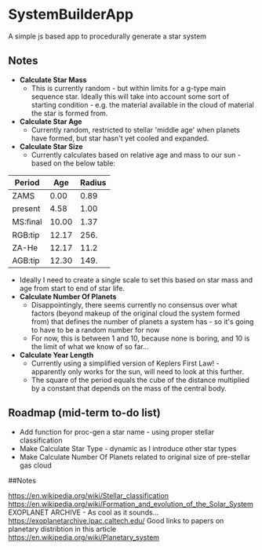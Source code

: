 # SystemBuilderApp
A simple js based app to procedurally generate a star system

## Notes

* **Calculate Star Mass** 
  * This is currently random - but within limits for a g-type main sequence star. Ideally this will take into account some sort of starting condition - e.g. the material available in the cloud of material the star is formed from.
* **Calculate Star Age**
  * Currently random, restricted to stellar 'middle age' when planets have formed, but star hasn't yet cooled and expanded.
* **Calculate Star Size**
  * Currently calculates based on relative age and mass to our sun - based on the below table:

Period | Age | Radius
-------|-----|--------
ZAMS | 0.00 | 0.89
present | 4.58 | 1.00
MS:ﬁnal | 10.00 | 1.37
RGB:tip | 12.17 | 256.
ZA-He | 12.17 | 11.2
AGB:tip | 12.30 | 149.

 * Ideally I need to create a single scale to set this based on star mass and age from start to end of star life.
* **Calculate Number Of Planets**
  * Disappointingly, there seems currently no consensus over what factors (beyond makeup of the original cloud the system formed from) that defines the number of planets a system has - so it's going to have to be a random number for now
  * For now, this is between 1 and 10, because none is boring, and 10 is the limit of what we know of so far...
* **Calculate Year Length** 
  * Currently using a simplified version of Keplers First Law! - apparently only works for the sun, will need to look at this further.
  * The square of the period equals the cube of the distance multiplied by a constant that depends on the mass of the central body.  
 
## Roadmap (mid-term to-do list)

* Add function for proc-gen a star name - using proper stellar classification
* Make Calculate Star Type - dynamic as I introduce other star types
* Make Calculate Number Of Planets related to original size of pre-stellar gas cloud

##Notes

https://en.wikipedia.org/wiki/Stellar_classification
https://en.wikipedia.org/wiki/Formation_and_evolution_of_the_Solar_System
EXOPLANET ARCHIVE - As cool as it sounds... https://exoplanetarchive.ipac.caltech.edu/
Good links to papers on planetary distribtion in this article https://en.wikipedia.org/wiki/Planetary_system